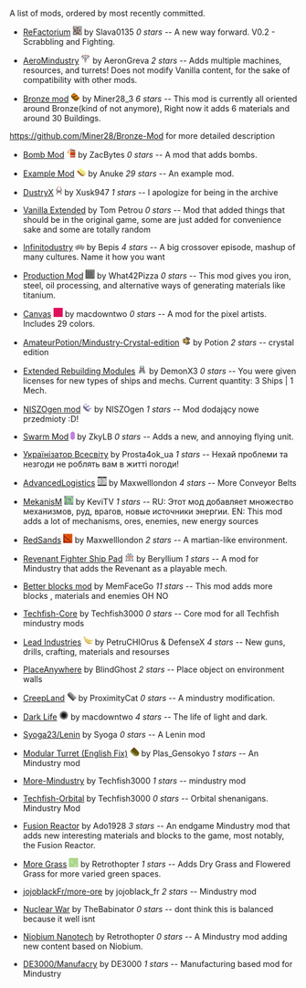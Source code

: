 
A list of mods, ordered by most recently committed. 


  - [ReFactorium](https://github.com/Slava0135/ReFactorium) ![](images/refactorium-icon.png) by Slava0135 *0 stars* -- A new way forward. V0.2 - Scrabbling and Fighting.

  - [AeroMindustry](https://github.com/AeronGreva/AeroMindustry) ![](images/aeromindustry-icon.png) by AeronGreva *2 stars* -- Adds multiple machines, resources, and turrets!
Does not modify Vanilla content, for the sake of compatibility with other mods.

  - [Bronze mod](https://github.com/Miner28/Bronze-Mod) ![](images/bronze-mod-icon.png) by Miner28_3 *6 stars* -- This mod is currently all oriented around Bronze(kind of not anymore), Right now it adds 6 materials and around 30 Buildings.

https://github.com/Miner28/Bronze-Mod for more detailed description

  - [Bomb Mod](https://github.com/ZacBytes/BombMod) ![](images/bombmod-icon.png) by ZacBytes *0 stars* -- A mod that adds bombs.

  - [Example Mod](https://github.com/Anuken/ExampleMod) ![](images/examplemod-icon.png) by Anuke *29 stars* -- An example mod.

  - [DustryX](https://github.com/Xusk947/DustryX) ![](images/dustryx-icon.png) by Xusk947 *1 stars* -- I apologize for being in the archive

  - [Vanilla Extended](https://github.com/ballgamer56/VanillaExtended)  by Tom Petrou *0 stars* -- Mod that added things that should be in the original game, some are just added for convenience sake and some are totally random

  - [Infinitodustry](https://github.com/ThatOneBepis/Infinitodustry) ![](images/infinitodustry-icon.png) by Bepis *4 stars* -- A big crossover episode, mashup of many cultures. Name it how you want

  - [Production Mod](https://github.com/What42Pizza/Mindustry-Production-Mod) ![](images/mindustry-production-mod-icon.png) by What42Pizza *0 stars* -- This mod gives you iron, steel, oil processing, and alternative ways of generating materials like titanium.

  - [Canvas](https://github.com/ZkyLB/Canvas) ![](images/canvas-icon.png) by macdowntwo *0 stars* -- A mod for the pixel artists. Includes 29 colors.

  - [AmateurPotion/Mindustry-Crystal-edition](https://github.com/AmateurPotion/Mindustry-Crystal-edition) ![](images/mindustry-crystal-edition-icon.png) by Potion *2 stars* -- crystal edition

  - [Extended Rebuilding Modules](https://github.com/DemonX3/DemonX3-ERM) ![](images/demonx3-erm-icon.png) by DemonX3 *0 stars* -- You were given licenses for new types of ships and mechs. Current quantity: 3 Ships | 1 Mech.

  - [NISZOgen mod](https://github.com/niszogen/mindustrymod1) ![](images/mindustrymod1-icon.png) by NISZOgen *1 stars* -- Mod dodający nowe przedmioty :D!

  - [Swarm Mod](https://github.com/ZkyLB/Swarm-Mod) ![](images/swarm-mod-icon.png) by ZkyLB *0 stars* -- Adds a new, and annoying flying unit.

  - [Українізатор Всесвіту](https://github.com/Prosta4okua/Ukrajinisator)  by Prosta4ok_ua *1 stars* -- Нехай проблеми та незгоди не роблять вам в житті погоди!

  - [AdvancedLogistics](https://github.com/Maxwelllondon92/AdvancedLogisticsMod) ![](images/advancedlogisticsmod-icon.png) by Maxwelllondon *4 stars* -- More Conveyor Belts

  - [MekanisM](https://github.com/KeviTV/MekanisM) ![](images/mekanism-icon.png) by KeviTV *1 stars* -- RU: Этот мод добавляет множество механизмов, руд, врагов, новые источники энергии.
EN: This mod adds a lot of mechanisms, ores, enemies, new energy sources

  - [RedSands](https://github.com/Maxwelllondon92/RedSands) ![](images/redsands-icon.png) by Maxwelllondon *2 stars* -- A martian-like environment.

  - [Revenant Fighter Ship Pad](https://github.com/BasedUser/RevenantMod) ![](images/revenantmod-icon.png) by Beryllium *1 stars* -- A mod for Mindustry that adds the Revenant as a playable mech.

  - [Better blocks mod](https://github.com/MemFaceGo/Better-Blocks-Mod)  by MemFaceGo *11 stars* -- This mod adds more blocks , materials and enemies OH NO

  - [Techfish-Core](https://github.com/TechFish3000/Techfish-Core)  by Techfish3000 *0 stars* -- Core mod for all Techfish mindustry mods

  - [Lead Industries](https://github.com/PetruCHIOrus/lead_ind) ![](images/lead_ind-icon.png) by PetruCHIOrus & DefenseX *4 stars* -- New guns, drills, crafting, materials and resourses

  - [PlaceAnywhere](https://github.com/BlindGhostPL/PlaceAnywhere)  by BlindGhost *2 stars* -- Place object on environment walls

  - [CreepLand](https://github.com/ProximityCatz/CreepLand) ![](images/creepland-icon.png) by ProximityCat *0 stars* -- A mindustry modification.

  - [Dark Life](https://github.com/ZkyLB/Dark-Life) ![](images/dark-life-icon.png) by macdowntwo *4 stars* -- The life of light and dark.

  - [Syoga23/Lenin](https://github.com/Syoga23/Lenin)  by Syoga *0 stars* -- A Lenin mod

  - [Modular Turret (English Fix)](https://github.com/xhz313123/Modular-Turret) ![](images/modular-turret-icon.png) by Plas_Gensokyo *1 stars* -- An Mindustry mod

  - [More-Mindustry](https://github.com/TechFish3000/More-Mindustry)  by Techfish3000 *1 stars* -- mindustry mod

  - [Techfish-Orbital](https://github.com/TechFish3000/Techfish-Orbital)  by Techfish3000 *0 stars* -- Orbital shenanigans. Mindustry Mod

  - [Fusion Reactor](https://github.com/ado1928/Fusion-Reactor-mod)  by Ado1928 *3 stars* -- An endgame Mindustry mod that adds new interesting materials and blocks to the game, most notably, the Fusion Reactor.

  - [More Grass](https://github.com/Retrothopter/More-Grass) ![](images/more-grass-icon.png) by Retrothopter *1 stars* -- Adds Dry Grass and Flowered Grass for more varied green spaces.

  - [jojoblackFr/more-ore](https://github.com/jojoblackFr/more-ore)  by jojoblack_fr *2 stars* -- Mindustry mod

  - [Nuclear War](https://github.com/TheBabinator/NuclearWar)  by TheBabinator *0 stars* -- dont think this is balanced because it well isnt

  - [Niobium Nanotech](https://github.com/Retrothopter/Niobium-Nanotech)  by Retrothopter *0 stars* -- A Mindustry mod adding new content based on Niobium.

  - [DE3000/Manufacry](https://github.com/DE3000/Manufacry)  by DE3000 *1 stars* -- Manufacturing based mod for Mindustry


